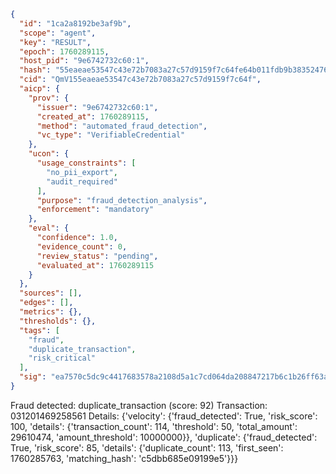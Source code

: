 ```json
{
  "id": "1ca2a8192be3af9b",
  "scope": "agent",
  "key": "RESULT",
  "epoch": 1760289115,
  "host_pid": "9e6742732c60:1",
  "hash": "55eaeae53547c43e72b7083a27c57d9159f7c64fe64b011fdb9b38352476b6c7",
  "cid": "QmV155eaeae53547c43e72b7083a27c57d9159f7c64f",
  "aicp": {
    "prov": {
      "issuer": "9e6742732c60:1",
      "created_at": 1760289115,
      "method": "automated_fraud_detection",
      "vc_type": "VerifiableCredential"
    },
    "ucon": {
      "usage_constraints": [
        "no_pii_export",
        "audit_required"
      ],
      "purpose": "fraud_detection_analysis",
      "enforcement": "mandatory"
    },
    "eval": {
      "confidence": 1.0,
      "evidence_count": 0,
      "review_status": "pending",
      "evaluated_at": 1760289115
    }
  },
  "sources": [],
  "edges": [],
  "metrics": {},
  "thresholds": {},
  "tags": [
    "fraud",
    "duplicate_transaction",
    "risk_critical"
  ],
  "sig": "ea7570c5dc9c4417683578a2108d5a1c7cd064da208847217b6c1b26ff63ad27"
}
```

Fraud detected: duplicate_transaction (score: 92)
Transaction: 031201469258561
Details: {'velocity': {'fraud_detected': True, 'risk_score': 100, 'details': {'transaction_count': 114, 'threshold': 50, 'total_amount': 29610474, 'amount_threshold': 10000000}}, 'duplicate': {'fraud_detected': True, 'risk_score': 85, 'details': {'duplicate_count': 113, 'first_seen': 1760285763, 'matching_hash': 'c5dbb685e09199e5'}}}